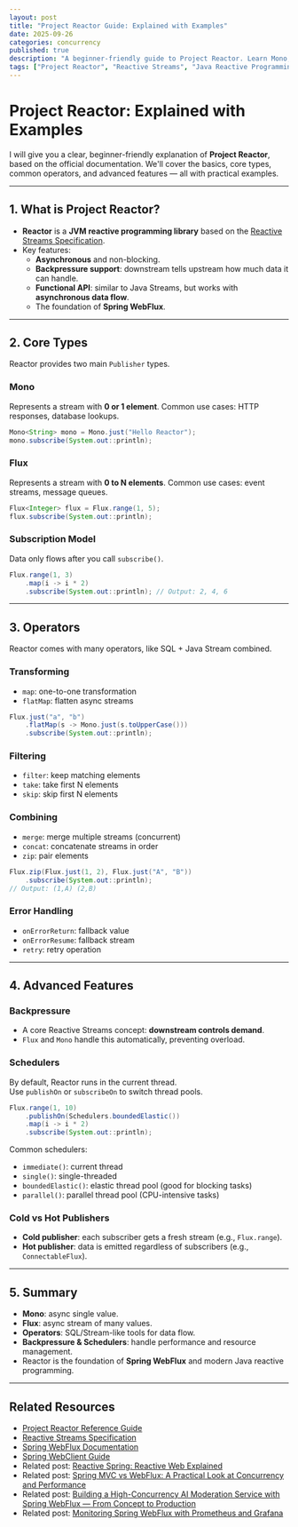 ```yaml
---
layout: post
title: "Project Reactor Guide: Explained with Examples"
date: 2025-09-26
categories: concurrency
published: true
description: "A beginner-friendly guide to Project Reactor. Learn Mono, Flux, operators, backpressure, and schedulers with practical examples for reactive programming in Java."
tags: ["Project Reactor", "Reactive Streams", "Java Reactive Programming", "Mono vs Flux", "Spring WebFlux", "Reactor Operators", "Backpressure"]
---
```


# Project Reactor: Explained with Examples
I will give you a clear, beginner-friendly explanation of **Project Reactor**, based on the official documentation. We'll cover the basics, core types, common operators, and advanced features — all with practical examples.

---

## 1. What is Project Reactor?
- **Reactor** is a **JVM reactive programming library** based on the [Reactive Streams Specification](https://www.reactive-streams.org/).
- Key features:
    - **Asynchronous** and non-blocking.
    - **Backpressure support**: downstream tells upstream how much data it can handle.
    - **Functional API**: similar to Java Streams, but works with **asynchronous data flow**.
    - The foundation of **Spring WebFlux**.

---

## 2. Core Types
Reactor provides two main `Publisher` types.

### Mono
Represents a stream with **0 or 1 element**.
Common use cases: HTTP responses, database lookups.
```java
Mono<String> mono = Mono.just("Hello Reactor");
mono.subscribe(System.out::println);
```

### Flux
Represents a stream with **0 to N elements**.
Common use cases: event streams, message queues.
```java
Flux<Integer> flux = Flux.range(1, 5);
flux.subscribe(System.out::println);
```

### Subscription Model
Data only flows after you call `subscribe()`.
```java
Flux.range(1, 3)
    .map(i -> i * 2)
    .subscribe(System.out::println); // Output: 2, 4, 6
```

---

## 3. Operators
Reactor comes with many operators, like SQL + Java Stream combined.

### Transforming
- `map`: one-to-one transformation
- `flatMap`: flatten async streams

```java
Flux.just("a", "b")
    .flatMap(s -> Mono.just(s.toUpperCase()))
    .subscribe(System.out::println);
```

### Filtering
- `filter`: keep matching elements
- `take`: take first N elements
- `skip`: skip first N elements

### Combining
- `merge`: merge multiple streams (concurrent)
- `concat`: concatenate streams in order
- `zip`: pair elements

```java
Flux.zip(Flux.just(1, 2), Flux.just("A", "B"))
    .subscribe(System.out::println); 
// Output: (1,A) (2,B)
```

### Error Handling
- `onErrorReturn`: fallback value
- `onErrorResume`: fallback stream
- `retry`: retry operation

---

## 4. Advanced Features
### Backpressure
- A core Reactive Streams concept: **downstream controls demand**.  
- `Flux` and `Mono` handle this automatically, preventing overload.

### Schedulers
By default, Reactor runs in the current thread.  
Use `publishOn` or `subscribeOn` to switch thread pools.  

```java
Flux.range(1, 10)
    .publishOn(Schedulers.boundedElastic())
    .map(i -> i * 2)
    .subscribe(System.out::println);
```

Common schedulers:
- `immediate()`: current thread
- `single()`: single-threaded
- `boundedElastic()`: elastic thread pool (good for blocking tasks)
- `parallel()`: parallel thread pool (CPU-intensive tasks)

### Cold vs Hot Publishers
- **Cold publisher**: each subscriber gets a fresh stream (e.g., `Flux.range`).
- **Hot publisher**: data is emitted regardless of subscribers (e.g., `ConnectableFlux`).

---

## 5. Summary
- **Mono**: async single value.  
- **Flux**: async stream of many values.  
- **Operators**: SQL/Stream-like tools for data flow.  
- **Backpressure & Schedulers**: handle performance and resource management. 
- Reactor is the foundation of **Spring WebFlux** and modern Java reactive programming. 

---

## Related Resources
- [Project Reactor Reference Guide](https://projectreactor.io/docs/core/release/reference/)  
- [Reactive Streams Specification](https://www.reactive-streams.org/)  
- [Spring WebFlux Documentation](https://docs.spring.io/spring-framework/reference/web/webflux.html)  
- [Spring WebClient Guide](https://docs.spring.io/spring-framework/reference/web/webflux-webclient.html)  
- Related post: [Reactive Spring: Reactive Web Explained](/spring/2025/09/22/reactive-spring-reactive-web-explained.html)  
- Related post: [Spring MVC vs WebFlux: A Practical Look at Concurrency and Performance](/ai/2025/08/25/spring-mvc-vs-webflux-performance-comparison.html)  
- Related post: [Building a High-Concurrency AI Moderation Service with Spring WebFlux — From Concept to Production](/ai/2025/08/27/spring-webflux-ai-nsfw-moderation-api.html)  
- Related post: [Monitoring Spring WebFlux with Prometheus and Grafana](/ai/2025/08/31/spring-webflux-monitoring-prometheus-grafana.html) 